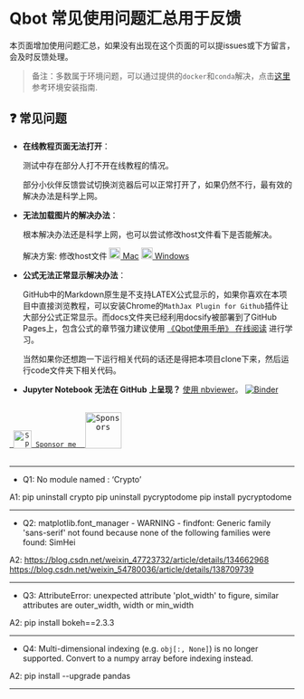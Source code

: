 # Qbot 常见使用问题汇总用于反馈

本页面增加使用问题汇总，如果没有出现在这个页面的可以提issues或下方留言，会及时反馈处理。

> 备注：多数属于环境问题，可以通过提供的``docker``和``conda``解决，点击[这里](Install_guide.md)参考环境安装指南.

## ❓ 常见问题

- **在线教程页面无法打开**：

    测试中存在部分人打不开在线教程的情况。

    部分小伙伴反馈尝试切换浏览器后可以正常打开了，如果仍然不行，最有效的解决办法是科学上网。

- **无法加载图片的解决办法**：

    根本解决办法还是科学上网，也可以尝试修改host文件看下是否能解决。

    解决方案: 修改host文件 <code><a href="https://www.jianshu.com/p/25e5e07b2464"><img height="20" src="https://user-images.githubusercontent.com/29084184/126457822-d431fb90-6b9e-4a4e-bedc-3c598e9e2ee2.png" alt="Apple" title="Apple"></code> Mac</a> <code><a href="https://blog.csdn.net/u011583927/article/details/104384169"><img height="20" src="https://user-images.githubusercontent.com/29084184/126457902-0c1a71c2-f920-45a1-a143-ce8b5c435fe7.png" alt="Win10" title="Win10"></code> Windows</a>

- **公式无法正常显示解决办法**：

    GitHub中的Markdown原生是不支持LATEX公式显示的，如果你喜欢在本项目中直接浏览教程，可以安装Chrome的`MathJax Plugin for Github`插件让大部分公式正常显示。而docs文件夹已经利用docsify被部署到了GitHub Pages上，包含公式的章节强力建议使用 [《Qbot使用手册》 在线阅读](https://ufund-me.github.io/Qbot) 进行学习。
    
    当然如果你还想跑一下运行相关代码的话还是得把本项目clone下来，然后运行code文件夹下相关代码。

- **Jupyter Notebook 无法在 GitHub 上呈现？** [使用 nbviewer](https://leaherb.com/notebook_wont_render_use_nbviewer/)。 <a href="https://mybinder.org/v2/gh/UFund-Me/QBot/main/pytrader/strategies/notebook"><img src="https://mybinder.org/badge_logo.svg" alt="Binder"></a>

<br>

<div>
    <a href="https://github.com/sponsors/Charmve"> 
        <kbd align="center" valign="center">
            <code> <img src="https://user-images.githubusercontent.com/29084184/218292687-bdde091a-40d5-4f2f-863b-d7f7d92440bd.png" alt="Sponsors" title="Sponsor me" width="32" valign="center" style="max-width: 100%; vertical-align: bottom;"> Sponsor me </code> <img src="https://user-images.githubusercontent.com/29084184/218292609-674b24b7-fa1f-4bf3-9cc1-9c51a23e435d.png" align="center" valign="center" alt="Sponsors" title="Sponsor me" width="64" style="max-width: 100%; vertical-align: bottom;">
        </kbd>
    </a>
</div>

<br>

----
- Q1: No module named : ‘Crypto’

A1:
pip uninstall crypto
pip uninstall pycryptodome
pip install pycryptodome

----

- Q2: matplotlib.font_manager - WARNING - findfont: Generic family 'sans-serif' not found because none of the following families were found: SimHei

A2:  https://blog.csdn.net/weixin_47723732/article/details/134662968
https://blog.csdn.net/weixin_54780036/article/details/138709739

---- 

- Q3:  AttributeError: unexpected attribute 'plot_width' to figure, similar attributes are outer_width, width or min_width

A2: pip install bokeh==2.3.3

---- 

- Q4:  Multi-dimensional indexing (e.g. `obj[:, None]`) is no longer supported. Convert to a numpy array before indexing instead.

A2: pip install --upgrade pandas

---- 